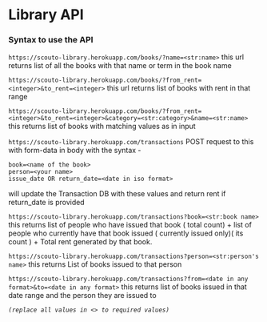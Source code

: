 # Library API

### Syntax to use the API
`https://scouto-library.herokuapp.com/books/?name=<str:name>`
this url returns list of all the books with that name or term in the book name

`https://scouto-library.herokuapp.com/books/?from_rent=<integer>&to_rent=<integer>`
this url returns list of books with rent in that range

`https://scouto-library.herokuapp.com/books/?from_rent=<integer>&to_rent=<integer>&category=<str:category>&name=<str:name>`
this returns list of books with matching values as in input

`https://scouto-library.herokuapp.com/transactions`
POST request to this with form-data in body with the syntax - 
```
book=<name of the book>
person=<your name>
issue_date OR return_date=<date in iso format>
```
will update the Transaction DB with these values and return rent if return_date is provided


`https://scouto-library.herokuapp.com/transactions?book=<str:book name>`
this returns list of people who have issued that book ( total count) + list of people who currently have that book issued ( currently issued only)( its count ) + Total rent generated by that book.

`https://scouto-library.herokuapp.com/transactions?person=<str:person's name>`
this returns List of books issued to that person

`https://scouto-library.herokuapp.com/transactions?from=<date in any format>&to=<date in any format>`
this returns list of books issued in that date range and the person they are issued to

_`(replace all values in <> to required values)`_